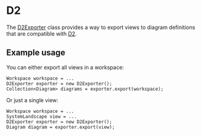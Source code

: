 # D2

The [D2Exporter](D2Exporter.java) class provides a way to export views to
diagram definitions that are compatible with [D2](https://d2lang.com).

## Example usage

You can either export all views in a workspace:

```
Workspace workspace = ...
D2Exporter exporter = new D2Exporter();
Collection<Diagram> diagrams = exporter.export(workspace);
```

Or just a single view:

```
Workspace workspace = ...
SystemLandscape view = ...
D2Exporter exporter = new D2Exporter();
Diagram diagram = exporter.export(view);
```

